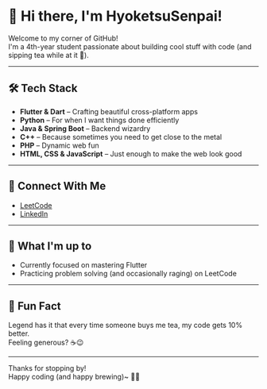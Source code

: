 # 👋 Hi there, I'm HyoketsuSenpai!

Welcome to my corner of GitHub!  
I'm a 4th-year student passionate about building cool stuff with code (and sipping tea while at it 🍵).

---

## 🛠️ Tech Stack

- **Flutter & Dart** – Crafting beautiful cross-platform apps
- **Python** – For when I want things done efficiently
- **Java & Spring Boot** – Backend wizardry
- **C++** – Because sometimes you need to get close to the metal
- **PHP** – Dynamic web fun
- **HTML, CSS & JavaScript** – Just enough to make the web look good

---

## 🚀 Connect With Me

- [LeetCode](https://leetcode.com/u/Hyoketsu/)
- [LinkedIn](https://www.linkedin.com/in/yosefe-tilahun-a37a62286/)

---

## 🌱 What I'm up to

- Currently focused on mastering Flutter
- Practicing problem solving (and occasionally raging) on LeetCode

---

## 🍵 Fun Fact

Legend has it that every time someone buys me tea, my code gets 10% better.  
Feeling generous? ☕😉

---

Thanks for stopping by!  
Happy coding (and happy brewing)~ 🌱🍵
